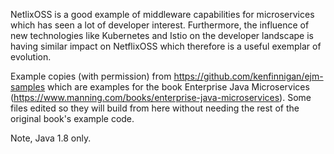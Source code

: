 NetlixOSS is a good example of middleware capabilities for microservices which has seen a lot of
developer interest. Furthermore, the influence of new technologies like Kubernetes and Istio on
the developer landscape is having similar impact on NetflixOSS which therefore is a useful exemplar of evolution.

Example copies (with permission) from https://github.com/kenfinnigan/ejm-samples which are examples for
the book Enterprise Java Microservices (https://www.manning.com/books/enterprise-java-microservices). Some files
edited so they will build from here without needing the rest of the original book's example code.

Note, Java 1.8 only.
